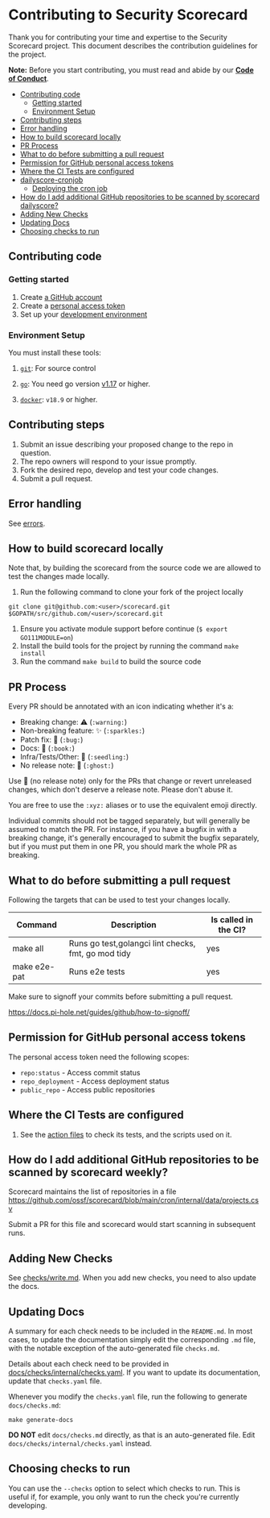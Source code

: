 # Contributing to Security Scorecard

Thank you for contributing your time and expertise to the Security Scorecard
project. This document describes the contribution guidelines for the project.

**Note:** Before you start contributing, you must read and abide by our
**[Code of Conduct](./CODE_OF_CONDUCT.md)**.

<!-- vim-markdown-toc GFM -->

* [Contributing code](#contributing-code)
  * [Getting started](#getting-started)
  * [Environment Setup](#environment-setup)
* [Contributing steps](#contributing-steps)
* [Error handling](#error-handling)
* [How to build scorecard locally](#how-to-build-scorecard-locally)
* [PR Process](#pr-process)
* [What to do before submitting a pull request](#what-to-do-before-submitting-a-pull-request)
* [Permission for GitHub personal access tokens](#permission-for-github-personal-access-tokens)
* [Where the CI Tests are configured](#where-the-ci-tests-are-configured)
* [dailyscore-cronjob](#dailyscore-cronjob)
  * [Deploying the cron job](#deploying-the-cron-job)
* [How do I add additional GitHub repositories to be scanned by scorecard dailyscore?](#how-do-i-add-additional-github-repositories-to-be-scanned-by-scorecard-dailyscore)
* [Adding New Checks](#adding-new-checks)
* [Updating Docs](#updating-docs)
* [Choosing checks to run](#choosing-checks-to-run)

<!-- vim-markdown-toc -->

## Contributing code

### Getting started

1.  Create [a GitHub account](https://github.com/join)
1.  Create a
    [personal access token](https://docs.github.com/en/free-pro-team@latest/developers/apps/about-apps#personal-access-tokens)
1.  Set up your [development environment](#environment-setup)

### Environment Setup

You must install these tools:

1.  [`git`](https://help.github.com/articles/set-up-git/): For source control

1.  [`go`](https://golang.org/doc/install): You need go version
    [v1.17](https://golang.org/dl/) or higher.

1.  [`docker`](https://docs.docker.com/engine/install/): `v18.9` or higher.

## Contributing steps

1.  Submit an issue describing your proposed change to the repo in question.
1.  The repo owners will respond to your issue promptly.
1.  Fork the desired repo, develop and test your code changes.
1.  Submit a pull request.

## Error handling

See [errors](errors/errors.md).

## How to build scorecard locally

Note that, by building the scorecard from the source code we are allowed to test
the changes made locally.

1.  Run the following command to clone your fork of the project locally

```shell
git clone git@github.com:<user>/scorecard.git $GOPATH/src/github.com/<user>/scorecard.git
```

1.  Ensure you activate module support before continue (`$ export
    GO111MODULE=on`)
1.  Install the build tools for the project by running the command `make install`
1.  Run the command `make build` to build the source code

## PR Process

Every PR should be annotated with an icon indicating whether it's a:

-   Breaking change: :warning: (`:warning:`)
-   Non-breaking feature: :sparkles: (`:sparkles:`)
-   Patch fix: :bug: (`:bug:`)
-   Docs: :book: (`:book:`)
-   Infra/Tests/Other: :seedling: (`:seedling:`)
-   No release note: :ghost: (`:ghost:`)

Use :ghost: (no release note) only for the PRs that change or revert unreleased
changes, which don't deserve a release note. Please don't abuse it.

You are free to use the `:xyz:` aliases or to use the equivalent emoji directly.

Individual commits should not be tagged separately, but will generally be
assumed to match the PR. For instance, if you have a bugfix in with a breaking
change, it's generally encouraged to submit the bugfix separately, but if you
must put them in one PR, you should mark the whole PR as breaking.

## What to do before submitting a pull request

Following the targets that can be used to test your changes locally.

| Command  | Description                                        | Is called in the CI? |
| -------- | -------------------------------------------------- | -------------------- |
| make all | Runs go test,golangci lint checks, fmt, go mod tidy| yes                  |
| make e2e-pat | Runs e2e tests                                     | yes                  |

Make sure to signoff your commits before submitting a pull request.

https://docs.pi-hole.net/guides/github/how-to-signoff/

## Permission for GitHub personal access tokens

The personal access token need the following scopes:

-   `repo:status` - Access commit status
-   `repo_deployment` - Access deployment status
-   `public_repo` - Access public repositories

## Where the CI Tests are configured

1.  See the [action files](.github/workflows) to check its tests, and the
    scripts used on it.

## How do I add additional GitHub repositories to be scanned by scorecard weekly?

Scorecard maintains the list of repositories in a file
https://github.com/ossf/scorecard/blob/main/cron/internal/data/projects.csv

Submit a PR for this file and scorecard would start scanning in subsequent runs.

## Adding New Checks

See [checks/write.md](checks/write.md).
When you add new checks, you need to also update the docs.

## Updating Docs

A summary for each check needs to be included in the `README.md`.
In most cases, to update the documentation simply edit the corresponding
`.md` file, with the notable exception of the auto-generated file `checks.md`.

Details about each check need to be  provided in
[docs/checks/internal/checks.yaml](docs/checks/internal/checks.yaml).
If you want to update its documentation, update that `checks.yaml` file.

Whenever you modify the `checks.yaml` file, run the following to
generate `docs/checks.md`:

~~~~
make generate-docs
~~~~

**DO NOT** edit `docs/checks.md` directly, as that is an
auto-generated file. Edit `docs/checks/internal/checks.yaml` instead.

## Choosing checks to run

You can use the `--checks` option to select which checks to run.
This is useful if, for example, you only want to run the check you're
currently developing.
